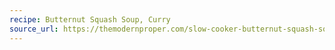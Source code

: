 ```yaml
---
recipe: Butternut Squash Soup, Curry
source_url: https://themodernproper.com/slow-cooker-butternut-squash-soup
---
```


